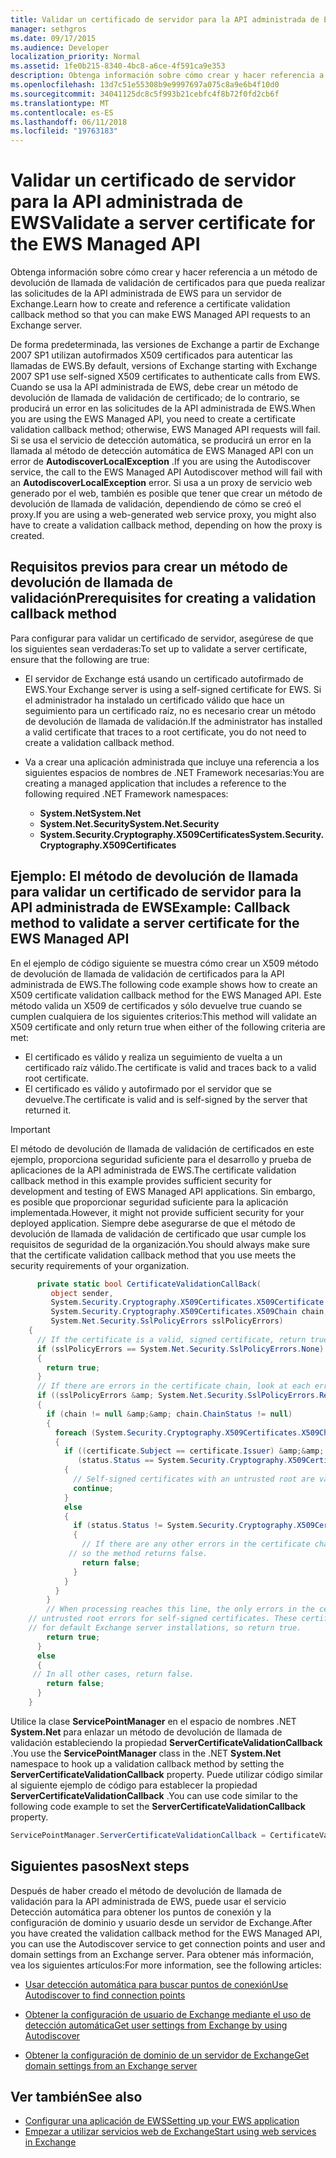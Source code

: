 ```yaml
---
title: Validar un certificado de servidor para la API administrada de EWS
manager: sethgros
ms.date: 09/17/2015
ms.audience: Developer
localization_priority: Normal
ms.assetid: 1fe0b215-8340-4bc8-a6ce-4f591ca9e353
description: Obtenga información sobre cómo crear y hacer referencia a un método de devolución de llamada de validación de certificados para que pueda realizar las solicitudes de la API administrada de EWS para un servidor de Exchange.
ms.openlocfilehash: 13d7c51e55308b9e9997697a075c8a9e6b4f10d0
ms.sourcegitcommit: 34041125dc8c5f993b21cebfc4f8b72f0fd2cb6f
ms.translationtype: MT
ms.contentlocale: es-ES
ms.lasthandoff: 06/11/2018
ms.locfileid: "19763183"
---
```

# <a name="validate-a-server-certificate-for-the-ews-managed-api"></a><span data-ttu-id="30c30-103">Validar un certificado de servidor para la API administrada de EWS</span><span class="sxs-lookup"><span data-stu-id="30c30-103">Validate a server certificate for the EWS Managed API</span></span>

<span data-ttu-id="30c30-104">Obtenga información sobre cómo crear y hacer referencia a un método de devolución de llamada de validación de certificados para que pueda realizar las solicitudes de la API administrada de EWS para un servidor de Exchange.</span><span class="sxs-lookup"><span data-stu-id="30c30-104">Learn how to create and reference a certificate validation callback method so that you can make EWS Managed API requests to an Exchange server.</span></span>
  
<span data-ttu-id="30c30-105">De forma predeterminada, las versiones de Exchange a partir de Exchange 2007 SP1 utilizan autofirmados X509 certificados para autenticar las llamadas de EWS.</span><span class="sxs-lookup"><span data-stu-id="30c30-105">By default, versions of Exchange starting with Exchange 2007 SP1 use self-signed X509 certificates to authenticate calls from EWS.</span></span> <span data-ttu-id="30c30-106">Cuando se usa la API administrada de EWS, debe crear un método de devolución de llamada de validación de certificado; de lo contrario, se producirá un error en las solicitudes de la API administrada de EWS.</span><span class="sxs-lookup"><span data-stu-id="30c30-106">When you are using the EWS Managed API, you need to create a certificate validation callback method; otherwise, EWS Managed API requests will fail.</span></span> <span data-ttu-id="30c30-107">Si se usa el servicio de detección automática, se producirá un error en la llamada al método de detección automática de EWS Managed API con un error de **AutodiscoverLocalException** .</span><span class="sxs-lookup"><span data-stu-id="30c30-107">If you are using the Autodiscover service, the call to the EWS Managed API Autodiscover method will fail with an **AutodiscoverLocalException** error.</span></span> <span data-ttu-id="30c30-108">Si usa a un proxy de servicio web generado por el web, también es posible que tener que crear un método de devolución de llamada de validación, dependiendo de cómo se creó el proxy.</span><span class="sxs-lookup"><span data-stu-id="30c30-108">If you are using a web-generated web service proxy, you might also have to create a validation callback method, depending on how the proxy is created.</span></span> 
  
## <a name="prerequisites-for-creating-a-validation-callback-method"></a><span data-ttu-id="30c30-109">Requisitos previos para crear un método de devolución de llamada de validación</span><span class="sxs-lookup"><span data-stu-id="30c30-109">Prerequisites for creating a validation callback method</span></span>
<span data-ttu-id="30c30-110"><a name="bk_prereq"> </a></span><span class="sxs-lookup"><span data-stu-id="30c30-110"></span></span>

<span data-ttu-id="30c30-111">Para configurar para validar un certificado de servidor, asegúrese de que los siguientes sean verdaderas:</span><span class="sxs-lookup"><span data-stu-id="30c30-111">To set up to validate a server certificate, ensure that the following are true:</span></span> 
  
- <span data-ttu-id="30c30-112">El servidor de Exchange está usando un certificado autofirmado de EWS.</span><span class="sxs-lookup"><span data-stu-id="30c30-112">Your Exchange server is using a self-signed certificate for EWS.</span></span> <span data-ttu-id="30c30-113">Si el administrador ha instalado un certificado válido que hace un seguimiento para un certificado raíz, no es necesario crear un método de devolución de llamada de validación.</span><span class="sxs-lookup"><span data-stu-id="30c30-113">If the administrator has installed a valid certificate that traces to a root certificate, you do not need to create a validation callback method.</span></span> 
    
- <span data-ttu-id="30c30-114">Va a crear una aplicación administrada que incluye una referencia a los siguientes espacios de nombres de .NET Framework necesarias:</span><span class="sxs-lookup"><span data-stu-id="30c30-114">You are creating a managed application that includes a reference to the following required .NET Framework namespaces:</span></span> 
    
  - <span data-ttu-id="30c30-115">**System.Net**</span><span class="sxs-lookup"><span data-stu-id="30c30-115">**System.Net**</span></span>
  - <span data-ttu-id="30c30-116">**System.Net.Security**</span><span class="sxs-lookup"><span data-stu-id="30c30-116">**System.Net.Security**</span></span>  
  - <span data-ttu-id="30c30-117">**System.Security.Cryptography.X509Certificates**</span><span class="sxs-lookup"><span data-stu-id="30c30-117">**System.Security.Cryptography.X509Certificates**</span></span>
    
## <a name="example-callback-method-to-validate-a-server-certificate-for-the-ews-managed-api"></a><span data-ttu-id="30c30-118">Ejemplo: El método de devolución de llamada para validar un certificado de servidor para la API administrada de EWS</span><span class="sxs-lookup"><span data-stu-id="30c30-118">Example: Callback method to validate a server certificate for the EWS Managed API</span></span>
<span data-ttu-id="30c30-119"><a name="bk_example"> </a></span><span class="sxs-lookup"><span data-stu-id="30c30-119"></span></span>

<span data-ttu-id="30c30-120">En el ejemplo de código siguiente se muestra cómo crear un X509 método de devolución de llamada de validación de certificados para la API administrada de EWS.</span><span class="sxs-lookup"><span data-stu-id="30c30-120">The following code example shows how to create an X509 certificate validation callback method for the EWS Managed API.</span></span> <span data-ttu-id="30c30-121">Este método valida un X509 de certificados y sólo devuelve true cuando se cumplen cualquiera de los siguientes criterios:</span><span class="sxs-lookup"><span data-stu-id="30c30-121">This method will validate an X509 certificate and only return true when either of the following criteria are met:</span></span> 
  
- <span data-ttu-id="30c30-122">El certificado es válido y realiza un seguimiento de vuelta a un certificado raíz válido.</span><span class="sxs-lookup"><span data-stu-id="30c30-122">The certificate is valid and traces back to a valid root certificate.</span></span>    
- <span data-ttu-id="30c30-123">El certificado es válido y autofirmado por el servidor que se devuelve.</span><span class="sxs-lookup"><span data-stu-id="30c30-123">The certificate is valid and is self-signed by the server that returned it.</span></span> 
    
> [!IMPORTANT]
> <span data-ttu-id="30c30-124">El método de devolución de llamada de validación de certificados en este ejemplo, proporciona seguridad suficiente para el desarrollo y prueba de aplicaciones de la API administrada de EWS.</span><span class="sxs-lookup"><span data-stu-id="30c30-124">The certificate validation callback method in this example provides sufficient security for development and testing of EWS Managed API applications.</span></span> <span data-ttu-id="30c30-125">Sin embargo, es posible que proporcionar seguridad suficiente para la aplicación implementada.</span><span class="sxs-lookup"><span data-stu-id="30c30-125">However, it might not provide sufficient security for your deployed application.</span></span> <span data-ttu-id="30c30-126">Siempre debe asegurarse de que el método de devolución de llamada de validación de certificado que usar cumple los requisitos de seguridad de la organización.</span><span class="sxs-lookup"><span data-stu-id="30c30-126">You should always make sure that the certificate validation callback method that you use meets the security requirements of your organization.</span></span> 
  
```cs
      private static bool CertificateValidationCallBack(
         object sender,
         System.Security.Cryptography.X509Certificates.X509Certificate certificate,
         System.Security.Cryptography.X509Certificates.X509Chain chain,
         System.Net.Security.SslPolicyErrors sslPolicyErrors)
    {
      // If the certificate is a valid, signed certificate, return true.
      if (sslPolicyErrors == System.Net.Security.SslPolicyErrors.None)
      {
        return true;
      }
      // If there are errors in the certificate chain, look at each error to determine the cause.
      if ((sslPolicyErrors &amp; System.Net.Security.SslPolicyErrors.RemoteCertificateChainErrors) != 0)
      {
        if (chain != null &amp;&amp; chain.ChainStatus != null)
        {
          foreach (System.Security.Cryptography.X509Certificates.X509ChainStatus status in chain.ChainStatus)
          {
            if ((certificate.Subject == certificate.Issuer) &amp;&amp;
               (status.Status == System.Security.Cryptography.X509Certificates.X509ChainStatusFlags.UntrustedRoot))
            {
              // Self-signed certificates with an untrusted root are valid. 
              continue;
            }
            else
            {
              if (status.Status != System.Security.Cryptography.X509Certificates.X509ChainStatusFlags.NoError)
              {
                // If there are any other errors in the certificate chain, the certificate is invalid,
             // so the method returns false.
                return false;
              }
            }
          }
        }
        // When processing reaches this line, the only errors in the certificate chain are 
    // untrusted root errors for self-signed certificates. These certificates are valid
    // for default Exchange server installations, so return true.
        return true;
      }
      else
      {
     // In all other cases, return false.
        return false;
      }
    }

```

<span data-ttu-id="30c30-127">Utilice la clase **ServicePointManager** en el espacio de nombres .NET **System.Net** para enlazar un método de devolución de llamada de validación estableciendo la propiedad **ServerCertificateValidationCallback** .</span><span class="sxs-lookup"><span data-stu-id="30c30-127">You use the **ServicePointManager** class in the .NET **System.Net** namespace to hook up a validation callback method by setting the **ServerCertificateValidationCallback** property.</span></span> <span data-ttu-id="30c30-128">Puede utilizar código similar al siguiente ejemplo de código para establecer la propiedad **ServerCertificateValidationCallback** .</span><span class="sxs-lookup"><span data-stu-id="30c30-128">You can use code similar to the following code example to set the **ServerCertificateValidationCallback** property.</span></span> 
  
```cs
ServicePointManager.ServerCertificateValidationCallback = CertificateValidationCallBack;

```

## <a name="next-steps"></a><span data-ttu-id="30c30-129">Siguientes pasos</span><span class="sxs-lookup"><span data-stu-id="30c30-129">Next steps</span></span>
<span data-ttu-id="30c30-130"><a name="bk_example"> </a></span><span class="sxs-lookup"><span data-stu-id="30c30-130"></span></span>

<span data-ttu-id="30c30-131">Después de haber creado el método de devolución de llamada de validación para la API administrada de EWS, puede usar el servicio Detección automática para obtener los puntos de conexión y la configuración de dominio y usuario desde un servidor de Exchange.</span><span class="sxs-lookup"><span data-stu-id="30c30-131">After you have created the validation callback method for the EWS Managed API, you can use the Autodiscover service to get connection points and user and domain settings from an Exchange server.</span></span> <span data-ttu-id="30c30-132">Para obtener más información, vea los siguientes artículos:</span><span class="sxs-lookup"><span data-stu-id="30c30-132">For more information, see the following articles:</span></span>
  
- [<span data-ttu-id="30c30-133">Usar detección automática para buscar puntos de conexión</span><span class="sxs-lookup"><span data-stu-id="30c30-133">Use Autodiscover to find connection points</span></span>](how-to-use-autodiscover-to-find-connection-points.md)
    
- [<span data-ttu-id="30c30-134">Obtener la configuración de usuario de Exchange mediante el uso de detección automática</span><span class="sxs-lookup"><span data-stu-id="30c30-134">Get user settings from Exchange by using Autodiscover</span></span>](how-to-get-user-settings-from-exchange-by-using-autodiscover.md)
    
- [<span data-ttu-id="30c30-135">Obtener la configuración de dominio de un servidor de Exchange</span><span class="sxs-lookup"><span data-stu-id="30c30-135">Get domain settings from an Exchange server</span></span>](how-to-get-domain-settings-from-an-exchange-server.md)
    
## <a name="see-also"></a><span data-ttu-id="30c30-136">Ver también</span><span class="sxs-lookup"><span data-stu-id="30c30-136">See also</span></span>

- [<span data-ttu-id="30c30-137">Configurar una aplicación de EWS</span><span class="sxs-lookup"><span data-stu-id="30c30-137">Setting up your EWS application</span></span>](setting-up-your-ews-application.md)  
- [<span data-ttu-id="30c30-138">Empezar a utilizar servicios web de Exchange</span><span class="sxs-lookup"><span data-stu-id="30c30-138">Start using web services in Exchange</span></span>](start-using-web-services-in-exchange.md)
    

